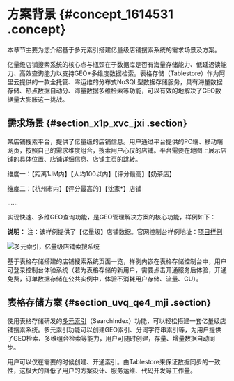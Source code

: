# 方案背景 {#concept_1614531 .concept}

本章节主要为您介绍基于多元索引搭建亿量级店铺搜索系统的需求场景及方案。

亿量级店铺搜索系统的核心点与瓶颈在于数据库是否有海量存储能力、低延迟读能力、高效查询能力以支持GEO+多维度数据检索。表格存储（Tablestore）作为阿里云提供的一款全托管、零运维的分布式NoSQL型数据存储服务，具有海量数据存储、热点数据自动分、海量数据多维检索等功能，可以有效的地解决了GEO数据量大膨胀这一挑战。

## 需求场景 {#section_x1p_xvc_jxi .section}

某店铺搜索平台，提供了亿量级的店铺信息。用户通过平台提供的PC端、移动端网页，按照自己的需求维度组合，搜索用户心仪的店铺。平台需要在地图上展示店铺的具体位置、店铺详细信息、店铺主页的跳转。

维度一：【距离1JM内】【人均100以内】【评分最高】【奶茶店】

维度二：【杭州市内】【评分最高的】【沈家\*】店铺

......

实现快速、多维GEO查询功能，是GEO管理解决方案的核心功能，样例如下：

**说明：** 注：该样例提供了【亿量级】店铺数据。官网控制台样例地址：[项目样例](https://yq.aliyun.com/go/articleRenderRedirect?spm=a2c4e.11153940.0.0.3bcf5201BpEsYu&url=https%3A%2F%2Fots.console.aliyun.com%2Findex%23%2Fdemo%2Fcn-hangzhou%2Fgeo)

![多元索引，亿量级店铺索搜系统](images/54907_zh-CN.gif)

基于表格存储搭建的店铺搜索系统页面一览，样例内嵌在表格存储控制台中，用户可登录控制台体验系统（若为表格存储的新用户，需要点击开通服务后体验，开通免费，订单数据存储在公共实例中，体验不消耗用户存储、流量、CU）。

## 表格存储方案 {#section_uvq_qe4_mji .section}

使用表格存储研发的[多元索引](../../../../cn.zh-CN/开发指南/多元索引/简介.md#)（SearchIndex）功能，可以轻松搭建一套亿量级店铺搜索系统。多元索引功能可以创建GEO索引、分词字符串索引等，为用户提供了GEO检索、多维组合检索等能力，用户可随时创建，存量、增量数据自动同步。

用户可以仅在需要的时候创建、开通索引。由Tablestore来保证数据同步的一致性，这极大的降低了用户的方案设计、服务运维、代码开发等工作量。

